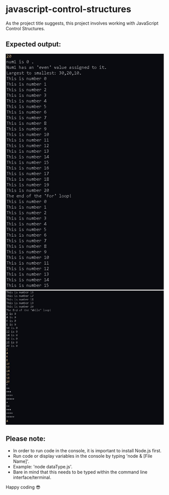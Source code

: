 # javascript-control-structures

As the project title suggests, this project involves working with JavaScript Control Structures.

## Expected output:

<img src="/images/capture.JPG" alt="code output in console">
<img src="/images/capture2.JPG" alt="code output in console">

## Please note:

* In order to run code in the console, it is important to install Node.js first.
* Run code or display variables in the console by typing 'node & [File Name]'.
* Example: 'node dataType.js'.
* Bare in mind that this needs to be typed within the command line interface/terminal.

Happy coding :sunglasses:
